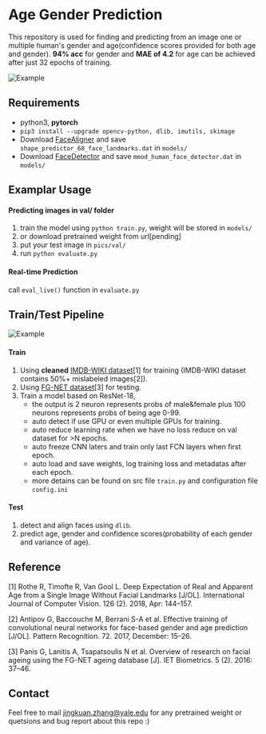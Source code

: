 # Age Gender Prediction				

This repository is used for finding and predicting from an image one or multiple human's gender and age(confidence scores provided for both age and gender). **94% acc** for gender and **MAE of 4.2** for age can be achieved after just 32 epochs of training. 



![Example](https://github.com/adamzjk/Age-Gender-Pred/blob/master/example/lotr.jpg?raw=true)

## Requirements

- python3, **pytorch**
- `pip3 install --upgrade opencv-python, dlib, imutils, skimage`
- Download [FaceAligner]( http://dlib.net/files/shape_predictor_68_face_landmarks.dat.bz2) and save `shape_predictor_68_face_landmarks.dat` in `models/`
- Download [FaceDetector]( http://dlib.net/files/mmod_human_face_detector.dat.bz2 ) and save `mmod_human_face_detector.dat` in `models/`

##  Examplar Usage

#### **Predicting images in val/ folder**

1. train the model using `python train.py`, weight will be stored in `models/`
2. or download pretrained weight from url[pending]
3. put your test image in `pics/val/`
4. run `python evaluate.py`

#### **Real-time Prediction**

call `eval_live()` function in `evaluate.py`

## Train/Test Pipeline

![Example](https://data.vision.ee.ethz.ch/cvl/rrothe/imdb-wiki/static/img/pipeline.png)

#### **Train**

1. Using **cleaned** [IMDB-WIKI dataset](https://data.vision.ee.ethz.ch/cvl/rrothe/imdb-wiki/)[1] for training (IMDB-WIKI dataset contains 50%+ mislabeled images[2]).
2. Using [FG-NET dataset](http://www-prima.inrialpes.fr/FGnet/html/benchmarks.html)[3] for testing.
3. Train a model based on ResNet-18, 
   - the output is 2 neuron represents probs of male&female plus 100 neurons represents probs of being age 0-99.
   - auto detect if use GPU or even multiple GPUs for training.
   - auto reduce learning rate when we have no loss reduce on val dataset for >N epochs.
   - auto freeze CNN laters and train only last FCN layers when first epoch.
   - auto load and save weights, log training loss and metadatas after each epoch.
   - more detains can be found on src file `train.py` and configuration file `config.ini`

#### **Test**

1. detect and align faces using `dlib`.
2. predict age, gender and confidence scores(probability of each gender and variance of age).

## Reference

[1] Rothe R, Timofte R, Van Gool L. Deep Expectation of Real and Apparent Age from a Single Image Without Facial Landmarks [J/OL]. International Journal of Computer Vision. 126 (2). 2018, Apr: 144–157.

[2] Antipov G, Baccouche M, Berrani S-A et al. Effective training of convolutional neural networks for face-based gender and age prediction [J/OL]. Pattern Recognition. 72. 2017, December: 15–26. 

[3] Panis G, Lanitis A, Tsapatsoulis N et al. Overview of research on facial ageing using the FG-NET ageing database [J]. IET Biometrics. 5 (2). 2016: 37–46.

## Contact

Feel free to mail jingkuan.zhang@yale.edu for any pretrained weight or quetsions and bug report about this repo :)





















